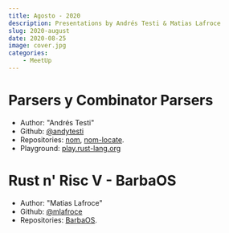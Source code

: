 ```yaml
---
title: Agosto - 2020
description: Presentations by Andrés Testi & Matias Lafroce
slug: 2020-august
date: 2020-08-25
image: cover.jpg
categories:
    - MeetUp
---
```


# Parsers y Combinator Parsers
 - Author: "Andrés Testi"
 - Github: [@andytesti](https://github.com/andytesti)
 - Repositories: [nom](https://github.com/Geal/nom), [nom-locate](https://github.com/fflorent/nom_locate).
 - Playground: [play.rust-lang.org](https://play.rust-lang.org/?version=stable&mode=debug&edition=2018&gist=cfdca7b4146f444d4ec3e91c9714779e)

 # Rust n' Risc V - BarbaOS
  - Author: "Matias Lafroce"
  - Github: [@mlafroce](ttps://github.com/mlafroce)
  - Repositories: [BarbaOS](https://github.com/mlafroce/barbaos).